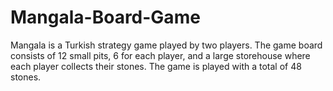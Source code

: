 # Mangala-Board-Game
 Mangala is a Turkish strategy game played by two players. The game board consists of 12 small pits, 6 for each player, and a large storehouse where each player collects their stones. The game is played with a total of 48 stones.
